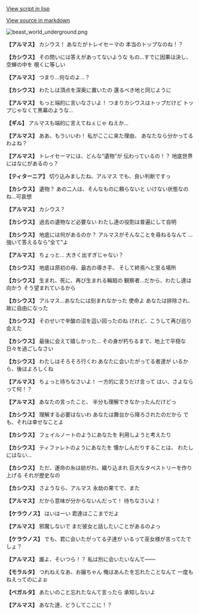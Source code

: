 [View script in lisp](../scripts/100704030.txt)

[View source in markdown](100704030.md)

![beast_world_underground.png](../images/backgrounds/beast_world_underground.png)

**【アルマス】**
カシウス！
あなたがトレイセーマの
本当のトップなのね！？

**【カシウス】**
その問いには答えがあってないような
もの…すでに因果は決し、空蝉の中を
覗くに等しい

**【アルマス】**
つまり…何なのよ…？

**【カシウス】**
わたしは頂点を深奥に置いたの
還るべき地と同じように

**【アルマス】**
もっと端的に言いなさいよ！
つまりカシウスはトップだけど
トップじゃなくて黒幕のような…

**【ギル】**
アルマスも端的に言えてねぇじゃ
ねえか…

**【アルマス】**
ああ、もういいわ！
私がここに来た理由、
あなたなら分かってるわよね？

**【アルマス】**
トレイセーマには、どんな“遺物”が
伝わっているの！？
地底世界にはなにがあるのっ？

**【ティターニア】**
切り込みましたね、アルマス
でも、良い判断ですっ

**【カシウス】**
遺物？
あの二人は、そんなものに頼らないと
いけない状態なのね…可哀想

**【アルマス】**
カシウス？

**【カシウス】**
過去の遺物など必要ない
わたし達の役割は普遍にして自明

**【カシウス】**
地底には何があるのか？
アルマスがそんなことを尋ねるなんて
…強いて答えるなら“全て”よ

**【アルマス】**
ちょっと…
大きく出すぎじゃない？

**【カシウス】**
地底は原初の母、最古の導き手、
そして終焉へと至る場所

**【カシウス】**
生まれ、死に、再び生まれる輪廻の
観察者…だから、わたし達は向かう
そう望まれているから

**【カシウス】**
アルマス…あなたには刻まれなかった
使命よ
あなたは排除され、故に自由になった

**【カシウス】**
そのせいで辛酸の沼を這い回ったのね
けれど、こうして再び巡り会えた

**【カシウス】**
最後に会えて嬉しかった…
その身が朽ちるまで、地上で平穏な
日々を過ごしなさい

**【カシウス】**
わたしはそろそろ行くわ
あなたに会いたがってる者達が
いるから、後はよろしくね

**【アルマス】**
ちょっと待ちなさいよ！
一方的に言うだけ言って
はい、さよならって何！？

**【アルマス】**
あなたの言ったこと、
半分も理解できなかったんだけどっ

**【カシウス】**
理解する必要はないわ
あなたは舞台から降ろされたのだから
でも、それは幸せなことよ

**【カシウス】**
フェイルノートのようにあなたを
利用しようと考えたり

**【カシウス】**
ティファレトのようにあなたを
懐かしんだりすることは、
わたしにはない…

**【カシウス】**
ただ、運命の糸は紡がれ、織り込まれ
巨大なタペストリーを作り上げる
それが歴史なの

**【カシウス】**
さようなら、アルマス
永劫の果てで、また

**【アルマス】**
だから意味が分からないんだって！
待ちなさいよ！

**【ケラウノス】**
はいはーい
君達はここまでだよ

**【アルマス】**
邪魔しないで
まだ彼女と話したいことがあるのよっ

**【ケラウノス】**
でも、君に会いたがってる子達が
いるって巫女様が言ってたでしょ？

**【アルマス】**
誰よ、そいつら！？
私は別に会いたいなんて――

**【モラルタ】**
つれねえなあ、お嬢ちゃん
俺はあんたを忘れたことなんて
一度もねえってのによぉ

**【ベガルタ】**
あたいのこと忘れたなんて言ったら
承知しないよ

**【アルマス】**
あなた達、どうしてここに！？